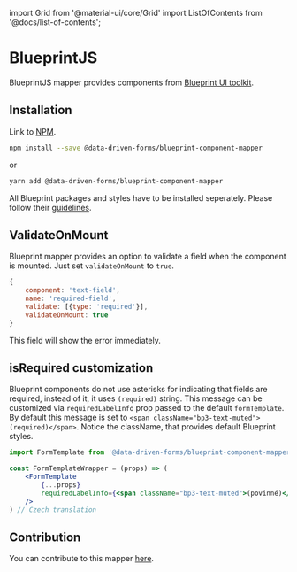 import Grid from '@material-ui/core/Grid'
import ListOfContents from '@docs/list-of-contents';

<Grid container item>
<Grid item xs={12} md={10}>

# BlueprintJS

BlueprintJS mapper provides components from [Blueprint UI toolkit](https://blueprintjs.com/).

## Installation

Link to [NPM](https://www.npmjs.com/package/@data-driven-forms/blueprint-component-mapper).

```sh
npm install --save @data-driven-forms/blueprint-component-mapper
```
or
```sh
yarn add @data-driven-forms/blueprint-component-mapper
```

All Blueprint packages and styles have to be installed seperately. Please follow their [guidelines](https://blueprintjs.com/docs/#blueprint/getting-started).

## ValidateOnMount

Blueprint mapper provides an option to validate a field when the component is mounted. Just set `validateOnMount` to `true`.

```jsx
{
    component: 'text-field',
    name: 'required-field',
    validate: [{type: 'required'}],
    validateOnMount: true
}
```

This field will show the error immediately.

## isRequired customization

Blueprint components do not use asterisks for indicating that fields are required, instead of it, it uses `(required)` string. This message can be customized via `requiredLabelInfo` prop passed to the default `formTemplate`. By default this message is set to `<span className="bp3-text-muted">(required)</span>`. Notice the className, that provides default Blueprint styles.

```jsx
import FormTemplate from '@data-driven-forms/blueprint-component-mapper/dist/cjs/form-template';

const FormTemplateWrapper = (props) => (
    <FormTemplate
        {...props}
        requiredLabelInfo={<span className="bp3-text-muted">(povinné)</span>}
    />
) // Czech translation
```

## Contribution

You can contribute to this mapper [here](https://github.com/data-driven-forms/react-forms/tree/master/packages/blueprint-component-mapper).

</Grid>
<Grid item xs={false} md={2}>
  <ListOfContents file="mappers/blueprint-component-mapper" />
</Grid>
</Grid>
